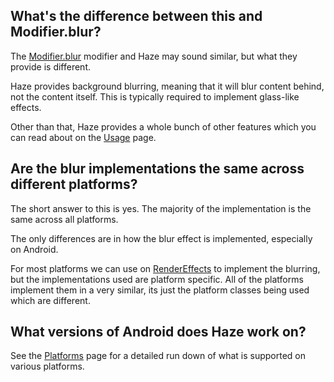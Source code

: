 
## What's the difference between this and Modifier.blur?

The [Modifier.blur](https://developer.android.com/reference/kotlin/androidx/compose/ui/Modifier#(androidx.compose.ui.Modifier).blur(androidx.compose.ui.unit.Dp,androidx.compose.ui.unit.Dp,androidx.compose.ui.draw.BlurredEdgeTreatment)) modifier and Haze may sound similar, but what they provide is different.

Haze provides background blurring, meaning that it will blur content behind, not the content itself. This is typically required to implement glass-like effects. 

Other than that, Haze provides a whole bunch of other features which you can read about on the [Usage](usage.md) page.

## Are the blur implementations the same across different platforms?

The short answer to this is yes. The majority of the implementation is the same across all platforms.

The only differences are in how the blur effect is implemented, especially on Android.

For most platforms we can use on [RenderEffects][rendereffect] to implement the blurring, but the implementations used are platform specific. All of the platforms implement them in a very similar, its just the platform classes being used which are different.

## What versions of Android does Haze work on?

See the [Platforms](platforms.md) page for a detailed run down of what is supported on various platforms.

 [rendereffect]: https://developer.android.com/reference/android/graphics/RenderEffect
